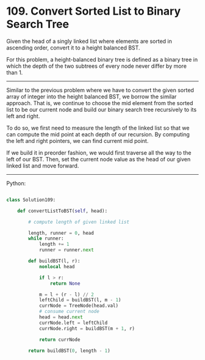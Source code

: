 # 109. Convert Sorted List to Binary Search Tree

Given the head of a singly linked list where elements are sorted in ascending
order, convert it to a height balanced BST.

For this problem, a height-balanced binary tree is defined as a binary tree in
which the depth of the two subtrees of every node never differ by more than 1.

---

Similar to the previous problem where we have to convert the given sorted array
of integer into the height balanced BST, we borrow the similar approach. That
is, we continue to choose the mid element from the sorted list to be our
current node and build our binary search tree recursively to its left and
right.

To do so, we first need to measure the length of the linked list so that we can
compute the mid point at each depth of our recursion. By computing the left and
right pointers, we can find current mid point.

If we build it in preorder fashion, we would first traverse all the way to the
left of our BST. Then, set the current node value as the head of our given
linked list and move forward.

---

Python:

```python

class Solution109:

    def convertListToBST(self, head):

        # compute length of given linked list

        length, runner = 0, head
        while runner:
            length += 1
            runner = runner.next

        def buildBST(l, r):
            nonlocal head

            if l > r:
                return None

            m = l + (r - l) // 2
            leftChild = buildBST(l, m - 1)
            currNode = TreeNode(head.val)
            # consume current node
            head = head.next
            currNode.left = leftChild
            currNode.right = buildBST(m + 1, r)

            return currNode

        return buildBST(0, length - 1)
```


